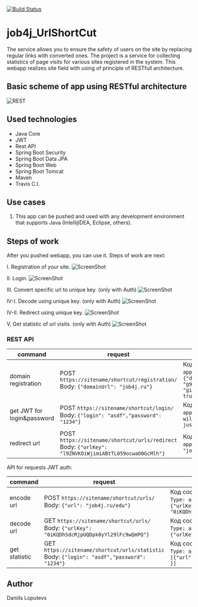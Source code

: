 [![Build Status](https://travis-ci.org/DaniilsLoputevs/job4j_url_shortcut.svg?branch=main)](https://travis-ci.org/DaniilsLoputevs/job4j_url_shortcut)
# job4j_UrlShortCut

The service allows you to ensure the safety of users on the site by replacing regular links with converted ones.
The project is a service for collecting statistics of page visits for various sites registered in the system. 
This webapp realizes site field with using of principle of RESTfull architecture.

## Basic scheme of app using RESTful architecture
![REST](https://phppot.com/wp-content/uploads/2015/10/restful-web-services-api-architecture.jpg)


## Used technologies
* Java Core
* JWT
* Rest API
* Spring Boot Security
* Spring Boot Data JPA
* Spring Boot Web
* Spring Boot Tomcat
* Maven
* Travis C.I.


## Use cases
1) This app can be pushed and used with any development environment that supports Java (IntellijIDEA, Eclipse, others).

## Steps of work
After you pushed webapp, you can use it. Steps of work are next:

I. Registration of your site.
![ScreenShot](images/domain_reg.png)

II. Login.
![ScreenShot](images/JWT_login.png)

III. Convert specific url to unique key. (only with Auth)
![ScreenShot](images/encode_with_auth.png)

IV-I. Decode using unique key. (only with Auth)
![ScreenShot](images/decode_with_auth.png)

IV-II. Redirect using unique key.
![ScreenShot](images/redirect.png)

V. Get statistic of url visits. (only with Auth)
![ScreenShot](images/statistics_with_auth.png)


### REST API
| command                        | request                                                                          | response
|--------------------------------|----------------------------------------------------------------------------------|-------------------------|
| domain registration            | POST ```https://sitename/shortcut/registration/```  Body: ```{"domainUrl": "job4j.ru"}```       | Код состояния:```200```  Header: ```"Content-Type: application/json"```  Body: ```{"originalSite": {"domainUrl": "job4j.ru","login": "g9cU0Gpfjr77QBJb79JeUHfsgs4DN9Mf","password": "gikZjJTBvRcSp9LWUkSp15TRVNgjJCTP"},"registered": true }```|
| get JWT for login&password     | POST ```https://sitename/shortcut/login/```  Body: ```{"login": "asdf","password": "1234"}```   | Код состояния:```200```  Header: ```"Content-Type: application/json"```  Body: ```{"jwtToken": "*your JWT will be here, it's so long for documentaiton, just name it : your JWT*"}```|
| redirect url                   | POST ```https://sitename/shortcut/urls/redirect```  Body: ```{"urlKey": "l9ZNVKOiWjimiABtTL059ocwaO0GcMlh"}```   | Код состояния:```200```  Header: ```"Content-Type: application/json"```  Body: ```{"urlKey": "job4j.ru/edu"}```|

API for requests JWT auth:

| command                        | request                                                                                                   | response                                             |
|--------------------------------|-----------------------------------------------------------------------------------------------------------|----------------------------------------------------|
| encode url                     | POST ```https://sitename/shortcut/urls/```  Body: ```{"url": "job4j.ru/edu"}```                           | Код состояния:```200```  Header: ```"Content-Type: application/json"```  Body: ```{"urlKey": "0iKQDhSdcRjpUQDpk8yYl29lFc9wQmPQ"}```|
| decode url                     | GET  ```https://sitename/shortcut/urls/```  Body: ```{"urlKey": "0iKQDhSdcRjpUQDpk8yYl29lFc9wQmPQ"}```    | Код состояния:```200```  Header: ```"Content-Type: application/json"```  Body: ```{"urlKey": "job4j.ru/edu"}```|
| get statistic                  | GET  ```https://sitename/shortcut/urls/statistic```  Body: ```{"login": "asdf","password": "1234"}```     | Код состояния:```200```  Header: ```"Content-Type: application/json"```  Body: ```[{"url": "job4j.ru/edu","total": 1 }]```|


## Author
Daniils Loputevs